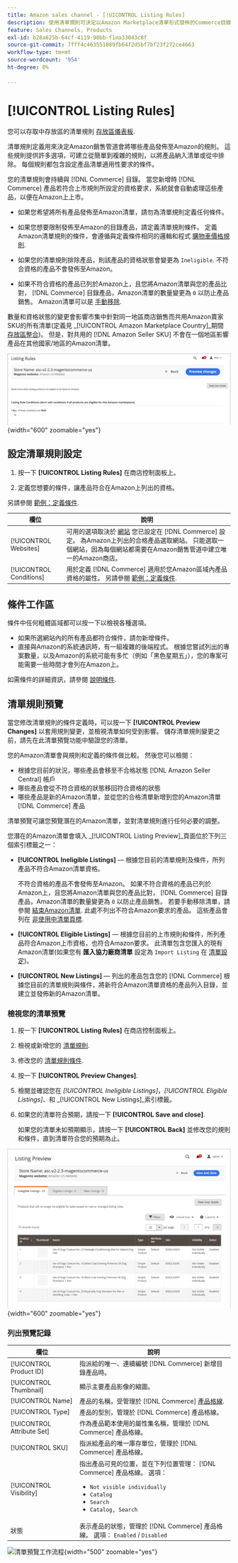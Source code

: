```yaml
---
title: Amazon sales channel - [!UICONTROL Listing Rules]
description: 使用清單規則可決定以Amazon Marketplace清單形式發佈的Commerce目錄產品。
feature: Sales Channels, Products
exl-id: b28a625b-64cf-4119-98bb-f1ea33043c8f
source-git-commit: 7fff4c463551089fb64f2d5bf7bf23f272ce4663
workflow-type: tm+mt
source-wordcount: '954'
ht-degree: 0%

---
```


# [!UICONTROL Listing Rules]

您可以存取中存放區的清單規則 [存放區儀表板](./amazon-store-dashboard.md).

清單規則定義用來決定Amazon銷售管道會將哪些產品發佈至Amazon的規則。 這些規則提供許多選項，可建立從簡單到複雜的規則，以將產品納入清單或從中排除。 每個規則都包含設定產品清單適用性要求的條件。

您的清單規則會持續與 [!DNL Commerce] 目錄。 當您新增時 [!DNL Commerce] 產品若符合上市規則所設定的資格要求，系統就會自動處理這些產品，以便在Amazon上上市。

- 如果您希望將所有產品發佈至Amazon清單，請勿為清單規則定義任何條件。

- 如果您想要限制發佈至Amazon的目錄產品，請定義清單規則條件。 定義Amazon清單規則的條件，會遵循與定義條件相同的邏輯和程式 [購物車價格規則](https://experienceleague.adobe.com/docs/commerce-admin/marketing/promotions/cart-rules/price-rules-cart.html).

- 如果您的清單規則排除產品，則該產品的資格狀態會變更為 `Ineligible`. 不符合資格的產品不會發佈至Amazon。

- 如果不符合資格的產品已列於Amazon上，且您將Amazon清單與您的產品比對， [!DNL Commerce] 目錄產品，Amazon清單的數量變更為 `0` 以防止產品銷售。 Amazon清單可以是 [手動移除](./end-listings-manually.md).

數量和資格狀態的變更會影響市集中針對同一地區商店銷售而共用Amazon賣家SKU的所有清單(定義見 _[!UICONTROL Amazon Marketplace Country]_期間 [存放區整合](./store-integration.md))。 但是，對共用的 [!DNL Amazon Seller SKU] 不會在一個地區影響產品在其他國家/地區的Amazon清單。

![清單規則](assets/ob-listing-rules.png){width="600" zoomable="yes"}

## 設定清單規則設定

1. 按一下 **[!UICONTROL Listing Rules]** 在商店控制面板上。

1. 定義您想要的條件，讓產品符合在Amazon上列出的資格。

另請參閱 [範例：定義條件](./ob-define-condition-example.md).

| 欄位 | 說明 |
|-------------------------|---------------------------------------------------------------------------------------------------------------------------------------------------------------------------------------------------------------------------------------------------------------------------------------------------------------------------------------------------------------------------------------|
| [!UICONTROL Websites] | 可用的選項取決於 [網站](https://experienceleague.adobe.com/docs/commerce-admin/start/setup/websites-stores-views.html) 您已設定在 [!DNL Commerce] 設定。 為Amazon上列出的合格產品選取網站。 只能選取一個網站，因為每個網站都需要在Amazon銷售管道中建立唯一的Amazon商店。 |
| [!UICONTROL Conditions] | 用於定義 [!DNL Commerce] 適用於您Amazon區域內產品資格的屬性。 另請參閱 [範例：定義條件](./ob-define-condition-example.md). |

## 條件工作區

條件中任何粗體區域都可以按一下以檢視各種選項。

- 如果所選網站內的所有產品都符合條件，請勿新增條件。
- 直接與Amazon的系統通訊時，有一組複雜的後端程式。 根據您嘗試列出的專案數量，以及Amazon的系統可能有多忙（例如「黑色星期五」），您的專案可能需要一些時間才會列在Amazon上。

如需條件的詳細資訊，請參閱 [說明條件](https://experienceleague.adobe.com/docs/commerce-admin/marketing/promotions/cart-rules/price-rules-cart.html).

## 清單規則預覽

當您修改清單規則的條件定義時，可以按一下 **[!UICONTROL Preview Changes]** 以套用規則變更，並檢視清單如何受到影響。 儲存清單規則變更之前，請先在此清單預覽功能中驗證您的清單。

您的Amazon清單會與規則和定義的條件做比較。 然後您可以檢閱：

- 根據您目前的狀況，哪些產品會移至不合格狀態 [!DNL Amazon Seller Central] 帳戶
- 哪些產品會從不符合資格的狀態移回符合資格的狀態
- 哪些產品是新的Amazon清單，並從您的合格清單新增到您的Amazon清單 [!DNL Commerce] 產品

清單預覽可讓您預覽潛在的Amazon清單，並對清單規則進行任何必要的調整。

您潛在的Amazon清單會填入 _[!UICONTROL Listing Preview]_頁面位於下列三個索引標籤之一：

- **[!UICONTROL Ineligible Listings]**  — 根據您目前的清單規則及條件，所列產品不符合Amazon清單資格。

  不符合資格的產品不會發佈至Amazon。 如果不符合資格的產品已列於Amazon上，且您將Amazon清單與您的產品比對， [!DNL Commerce] 目錄產品，Amazon清單的數量變更為 `0` 以防止產品銷售。 若要手動移除清單，請參閱 [結束Amazon清單](./end-listings-manually.md). 此處不列出不符合Amazon要求的產品。 這些產品會列在 [非使用中清單頁標](./inactive-listings.md).

- **[!UICONTROL Eligible Listings]**  — 根據您目前的上市規則和條件，所列產品符合Amazon上市資格，也符合Amazon要求。 此清單包含您匯入的現有Amazon清單(如果您有 **匯入協力廠商清單** 設定為 `Import Listing` 在 [清單設定](./third-party-listing-settings.md))。

- **[!UICONTROL New Listings]**  — 列出的產品包含您的 [!DNL Commerce] 根據您目前的清單規則與條件，將新符合Amazon清單資格的產品列入目錄，並建立並發佈新的Amazon清單。

### 檢視您的清單預覽

1. 按一下 **[!UICONTROL Listing Rules]** 在商店控制面板上。

1. 檢視或新增您的 [清單規則](./listing-rules.md).

1. 修改您的 [清單規則條件](./ob-define-condition-example.md).

1. 按一下 **[!UICONTROL Preview Changes]**.

1. 檢閱並確認您在 _[!UICONTROL Ineligible Listings]_，_[!UICONTROL Eligible Listings]_、和 _[!UICONTROL New Listings]_索引標籤。

1. 如果您的清單符合預期，請按一下 **[!UICONTROL Save and close]**.

   如果您的清單未如預期顯示，請按一下 **[!UICONTROL Back]** 並修改您的規則和條件，直到清單符合您的預期為止。

![清單規則預覽](assets/amazon-listing-rule-preview.png){width="600" zoomable="yes"}

### 列出預覽記錄

| 欄位 | 說明 |
|----------------------------|---------------------------------------------------------------------------------------------------------------------------------------------------------------------------------------------------------|
| [!UICONTROL Product ID] | 指派給的唯一、連續編號 [!DNL Commerce] 新增目錄產品時。 |
| [!UICONTROL Thumbnail] | 顯示主要產品影像的縮圖。 |
| [!UICONTROL Name] | 產品的名稱，受管理於 [!DNL Commerce] [產品格線](https://experienceleague.adobe.com/docs/commerce-admin/catalog/products/products-list.html). |
| [!UICONTROL Type] | 產品的型別，管理於 [!DNL Commerce] 產品格線。 |
| [!UICONTROL Attribute Set] | 作為產品範本使用的屬性集名稱，管理於 [!DNL Commerce] 產品格線。 |
| [!UICONTROL SKU] | 指派給產品的唯一庫存單位，管理於 [!DNL Commerce] 產品格線。 |
| [!UICONTROL Visibility] | 指出產品可見的位置，並在下列位置管理： [!DNL Commerce] 產品格線。 選項：<ul><li>`Not visible individually`</li><li>`Catalog`</li><li>`Search`</li><li>`Catalog, Search`</li></ul> |
| 狀態 | 表示產品的狀態，管理於 [!DNL Commerce] 產品格線。 選項： `Enabled` / `Disabled` |

![清單預覽工作流程](assets/listing-preview-flowchart.png){width="500" zoomable="yes"}
